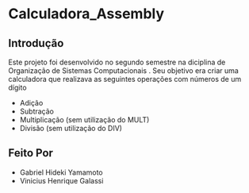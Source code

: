 # Calculadora_Assembly

## Introdução
Este projeto foi desenvolvido no segundo semestre na diciplina de Organização de Sistemas Computacionais . Seu objetivo
era criar uma calculadora que realizava as seguintes operações com números de um dígito
- Adição
- Subtração
- Multiplicação (sem utilização do MULT)
- Divisão (sem utilização do DIV)
 
## Feito Por
- Gabriel Hideki Yamamoto
- Vinicius Henrique Galassi
